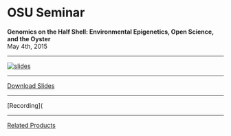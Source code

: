 # OSU Seminar
**Genomics on the Half Shell: Environmental Epigenetics, Open Science, and the Oyster**      
May 4th, 2015

---

[![slides](http://eagle.fish.washington.edu/cnidarian/skitch/2015-OSU-Roberts_key_1AF7AE80.png)](https://github.com/sr320/talk-fiu-2015/blob/master/2015-FIU-Roberts-SLIDES.pdf)


---


[Download Slides](https://github.com/sr320/talk-osu-2015/raw/master/2015-OSU-Roberts-SLIDEDECK.pdf)

---

[Recording](


---
[Related Products](https://github.com/sr320/talk-osu-2015/blob/master/related-products.md)
